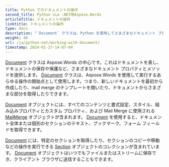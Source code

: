 ```yaml
---
title: Python でのドキュメントの操作
second_title: Python via .NET用Aspose.Words
articleTitle: ドキュメントの操作
linktitle: ドキュメントの操作
type: docs
description: "`Document` クラスは、Python を使用してさまざまなドキュメント プロパティとメソッドを提供します。 `Document` クラスは、Python 用の Aspose.Words を使用して実行するあらゆる処理の開始点として使用します。 `Document` オブジェクトは、ファイルまたはストリームに保存したり、ブラウザに送信したりできます。"
weight: 40
url: /ja/python-net/working-with-document/
timestamp: 2024-01-27-14-07-04
---
```


[Document](https://reference.aspose.com/words/python-net/aspose.words/document/) クラスは Aspose.Words の中心です。これはドキュメントを表し、ドキュメントの保存や保護など、さまざまなドキュメント プロパティとメソッドを提供します。 [Document](https://reference.aspose.com/words/python-net/aspose.words/document/) クラスは、Aspose.Words を使用して実行するあらゆる操作の開始点として使用します。つまり、新しいドキュメントを最初から作成したり、mail merge のテンプレートを開いたり、ドキュメントからさまざまな部分を取得したりできます。

[Document](https://reference.aspose.com/words/python-net/aspose.words/document/) オブジェクトには、すべてのコンテンツと書式設定、スタイル、組み込みプロパティとカスタム プロパティ、および Mail Merge に使用される [MailMerge](https://reference.aspose.com/words/python-net/aspose.words.mailmerging/mailmerge/) オブジェクトが含まれます。 [Document](https://reference.aspose.com/words/python-net/aspose.words/document/) を使用すると、ドキュメント全体または個別のセクションのテキスト、ブックマーク、フォーム フィールドを取得できます。

[Document](https://reference.aspose.com/words/python-net/aspose.words/document/) には、特定のセクションを取得したり、セクションのコピーや移動などの操作を実行できる [Section](https://reference.aspose.com/words/python-net/aspose.words/section/) オブジェクトのコレクションが含まれています。 [Document](https://reference.aspose.com/words/python-net/aspose.words/document/) オブジェクトはいつでもファイルまたはストリームに保存でき、クライアント ブラウザに送信することもできます。

